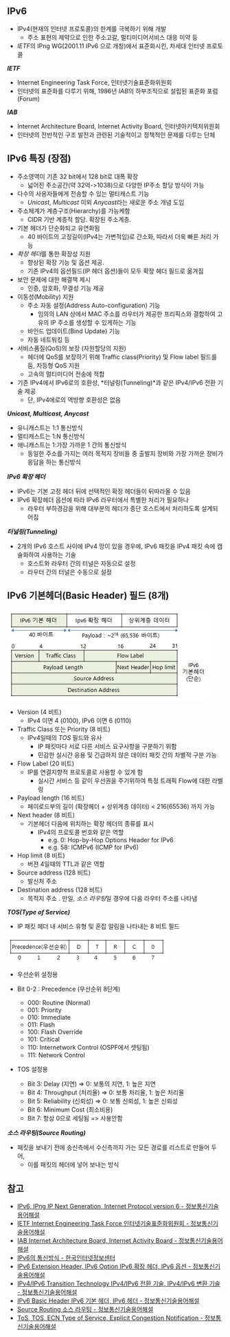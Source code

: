 ## IPv6
- IPv4(현재의 인터넷 프로토콜)의 한계를 극복하기 위해 개발
  - 주소 표현의 제약으로 인한 주소고갈, 멀티미디어서비스 대응 미약 등
- *IETF*의 IPng WG(2001.11 IPv6 으로 개칭)에서 표준화시킨, 차세대 인터넷 프로토콜

***IETF***
- Internet Engineering Task Force, 인터넷기술표준화위원회
- 인터넷의 표준화를 다루기 위해, 1986년 *IAB*의 하부조직으로 설립된 표준화 포럼(Forum)

***IAB***
- Internet Architecture Board, Internet Activity Board, 인터넷아키텍처위원회
- 인터넷의 전반적인 구조 발전과 관련된  기술적이고 정책적인 문제를 다루는 단체

## IPv6 특징 (장점)
- 주소영역이 기존 32 bit에서 128 bit로 대폭 확장
  - 넓어진 주소공간(약 32억->1038)으로 다양한 IP주소 할당 방식이 가능
- 다수의 사용자들에게 전송할 수 있는 멀티캐스트 기능
  - *Unicast*, *Multicast* 이외 *Anycast*라는 새로운 주소 개념 도입
- 주소체계가 계층구조(Hierarchy)를 가능케함
  - CIDR 기반 계층적 할당. 확장된 주소계층.
- 기본 헤더가 단순화되고 유연화됨
  - 40 바이트의 고정길이(IPv4는 가변적임)로 간소화, 따라서 더욱 빠른 처리 가능
- *확장 헤더*를 통한 확장성 지원
  - 향상된 확장 기능 및 옵션 제공.
  - 기존 IPv4의 옵션필드(IP 헤더 옵션)들이 모두 확장 헤더 필드로 옮겨짐
- 보안 문제에 대한 해결책 제시
  - 인증, 암호화, 무결성 기능 제공
- 이동성(Mobility) 지원
  - 주소 자동 설정(Address Auto-configuration) 기능
    - 임의의 LAN 상에서 MAC 주소를 라우터가 제공한 프리픽스와 결합하여 고유의 IP 주소를 생성할 수 있게하는 기능
  - 바인드 업데이트(Bind Update) 기능
  - 자동 네트워킹 등
- 서비스품질(QoS)의 보장 (자원할당의 지원)
  - 헤더에 QoS를 보장하기 위해 Traffic class(Priority) 및 Flow label 필드를 둠, 차등형 QoS 지원
  - 고속의 멀티미디어 전송에 적합
- 기존 IPv4에서 IPv6로의 호환성, *터널링(Tunneling)*과 같은 IPv4/IPv6 전환 기술 제공
  - 단, IPv4에로의 역방향 호환성은 없음

***Unicast, Multicast, Anycast***
- 유니캐스트는 1:1 통신방식
- 멀티캐스트는 1:N 통신방식
- 애니캐스트는 1:가장 가까운 1 간의 통신방식
  - 동일한 주소를 가지는 여러 목적지 장비들 중 출발지 장비와 가장 가까운 장비가 응답을 하는 통신방식

***IPv6 확장 헤더***
- IPv6는 기본 고정 헤더 뒤에 선택적인 확장 헤더들이 뒤따라올 수 있음
- IPv6 확장헤더 옵션에 따라 IPv6 라우터에서 특별한 처리가 필요하나
  - 라우터 부하경감을 위해 대부분의 헤더가 종단 호스트에서 처리하도록 설계되어짐

***터널링(Tunneling)***
- 2개의 IPv6 호스트 사이에 IPv4 망이 있을 경우에, IPv6 패킷을 IPv4 패킷 속에 캡슐화하여 사용하는 기술
  - 호스트와 라우터 간의 터널은 자동으로 설정
  - 라우터 간의 터널은 수동으로 설정

## IPv6 기본헤더(Basic Header) 필드 (8개)
![IPv6_header](./images/IPv6_header.jpeg)

- Version (4 비트)
  - IPv4 이면 4 (0100), IPv6 이면 6 (0110)
- Traffic Class 또는 Priority (8 비트)
  - IPv4일때의 *TOS* 필드와 유사
    - IP 패킷마다 서로 다른 서비스 요구사항을 구분하기 위함
    - 민감한 실시간 응용 및 긴급하지 않은 데이터 패킷 간의 차별적 구분 가능
- Flow Label (20 비트)
  - IP를 연결지향적 프로토콜로 사용할 수 있게 함
    - 실시간 서비스 등 같이 우선권을 주기위하여 특정 트래픽 Flow에 대한 라벨링
- Payload length (16 비트)
  - 페이로드부의 길이 (확장헤더 + 상위계층 데이터) < 216(65536) 까지 가능
- Next header (8 비트)
  - 기본헤더 다음에 위치하는 확장 헤더의 종류를 표시
    - IPv4의 프로토콜 번호와 같은 역할
      - e.g.  0: Hop-by-Hop Options Header for IPv6
      - e.g. 58: ICMPv6 (ICMP for IPv6)
- Hop limit (8 비트)
  - 버젼 4일때의 TTL과 같은 역할
- Source address (128 비트)
  - 발신처 주소
- Destination address (128 비트)
  - 목적지 주소
    . 만일, *소스 라우팅*일 경우에 다음 라우터 주소를 나타냄

***TOS(Type of Service)***
- IP 패킷 헤더 내 서비스 유형 및 혼잡 알림을 나타내는 8 비트 필드

![tos_flag](./images/tos_flag.jpeg)

- 우선순위 설정용  
- Bit 0-2 :  Precedence (우선순위 8단계)
  - 000: Routine (Normal)
  - 001: Priority
  - 010: Immediate
  - 011: Flash
  - 100: Flash Override
  - 101: Critical
  - 110: Internetwork Control (OSPF에서 셋팅됨)
  - 111: Network Control

- TOS 설정용
  -  Bit 3: Delay (지연) => 0: 보통의 지연, 1: 높은 지연
  -  Bit 4: Throughput (처리율) => 0: 보통 처리율, 1: 높은 처리율
  -  Bit 5: Reliability (신뢰성) => 0: 보통 신뢰성, 1: 높은 신뢰성
  -  Bit 6: Minimum Cost (최소비용)
  -  Bit 7: 항상 0으로 세팅됨 => 사용안함

***소스 라우팅(Source Routing)***
- 패킷을 보내기 전에 송신측에서 수신측까지 가는 모든 경로를 리스트로 만들어 두어,
  - 이를 패킷의 헤더에 넣어 보내는 방식

## 참고
- [IPv6, IPng   IP Next Generation, Internet Protocol version 6 - 정보통신기술용어해설](http://www.ktword.co.kr/test/view/view.php?nav=2&no=883&sh=IPv6)
- [IETF   Internet Engineering Task Force   인터넷기술표준화위원회 - 정보통신기술용어해설](http://www.ktword.co.kr/test/view/view.php?m_temp1=566&id=643)
- [IAB   Internet Architecture Board, Internet Activity Board - 정보통신기술용어해설](http://www.ktword.co.kr/test/view/view.php?m_temp1=1172&id=643)
- [IPv6의 통신방식 - 한국인터넷정보센터](https://www.xn--3e0bx5euxnjje69i70af08bea817g.xn--3e0b707e/jsp/resources/vsix/anycast.jsp)
- [IPv6 Extension Header, IPv6 Option   IPv6 확장 헤더, IPv6 옵션 - 정보통신기술용어해설](http://www.ktword.co.kr/test/view/view.php?m_temp1=3252&id=1065)
- [IPv4/IPv6 Transition Technology   IPv4/IPv6 전환 기술, IPv4/IPv6 변환 기술 - 정보통신기술용어해설](http://www.ktword.co.kr/test/view/view.php?m_temp1=3061&id=427)
- [IPv6 Basic Header   IPv6 기본 헤더, IPv6 헤더 - 정보통신기술용어해설](http://www.ktword.co.kr/test/view/view.php?m_temp1=3251&id=1065)
- [Source Routing   소스 라우팅 - 정보통신기술용어해설](http://www.ktword.co.kr/test/view/view.php?m_temp1=1956&id=851)
- [ToS, TOS, ECN   Type of Service, Explicit Congestion Notification - 정보통신기술용어해설](http://www.ktword.co.kr/test/view/view.php?m_temp1=2051)